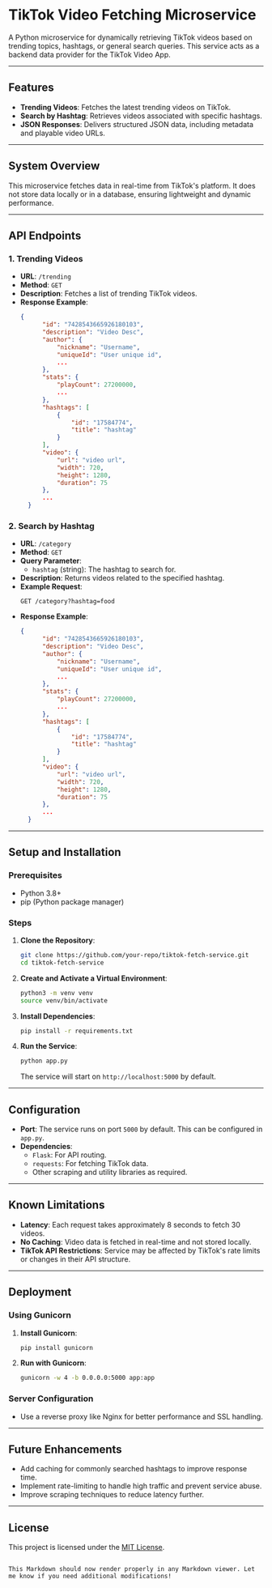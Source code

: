 # TikTok Video Fetching Microservice

A Python microservice for dynamically retrieving TikTok videos based on trending topics, hashtags, or general search queries. This service acts as a backend data provider for the TikTok Video App.

---

## Features

- **Trending Videos**: Fetches the latest trending videos on TikTok.
- **Search by Hashtag**: Retrieves videos associated with specific hashtags.
- **JSON Responses**: Delivers structured JSON data, including metadata and playable video URLs.

---

## System Overview

This microservice fetches data in real-time from TikTok's platform. It does not store data locally or in a database, ensuring lightweight and dynamic performance.

---

## API Endpoints

### 1. Trending Videos
- **URL**: `/trending`
- **Method**: `GET`
- **Description**: Fetches a list of trending TikTok videos.
- **Response Example**:
  ```json
  {
        "id": "7428543665926180103",
        "description": "Video Desc",
        "author": {
            "nickname": "Username",
            "uniqueId": "User unique id",
            ...
        },
        "stats": {
            "playCount": 27200000,
            ...
        },
        "hashtags": [
            {
                "id": "17584774",
                "title": "hashtag"
            }
        ],
        "video": {
            "url": "video url",
            "width": 720,
            "height": 1280,
            "duration": 75
        },
        ...
    }
  ```

### 2. Search by Hashtag
- **URL**: `/category`
- **Method**: `GET`
- **Query Parameter**: 
  - `hashtag` (string): The hashtag to search for.
- **Description**: Returns videos related to the specified hashtag.
- **Example Request**:
  ```
  GET /category?hashtag=food
  ```
- **Response Example**:
  ```json
  {
        "id": "7428543665926180103",
        "description": "Video Desc",
        "author": {
            "nickname": "Username",
            "uniqueId": "User unique id",
            ...
        },
        "stats": {
            "playCount": 27200000,
            ...
        },
        "hashtags": [
            {
                "id": "17584774",
                "title": "hashtag"
            }
        ],
        "video": {
            "url": "video url",
            "width": 720,
            "height": 1280,
            "duration": 75
        },
        ...
    }
  ```
---

## Setup and Installation

### Prerequisites
- Python 3.8+
- pip (Python package manager)

### Steps
1. **Clone the Repository**:
   ```bash
   git clone https://github.com/your-repo/tiktok-fetch-service.git
   cd tiktok-fetch-service
   ```

2. **Create and Activate a Virtual Environment**:
   ```bash
   python3 -m venv venv
   source venv/bin/activate
   ```

3. **Install Dependencies**:
   ```bash
   pip install -r requirements.txt
   ```

4. **Run the Service**:
   ```bash
   python app.py
   ```
   The service will start on `http://localhost:5000` by default.

---

## Configuration

- **Port**: The service runs on port `5000` by default. This can be configured in `app.py`.
- **Dependencies**:
  - `Flask`: For API routing.
  - `requests`: For fetching TikTok data.
  - Other scraping and utility libraries as required.

---

## Known Limitations

- **Latency**: Each request takes approximately 8 seconds to fetch 30 videos.
- **No Caching**: Video data is fetched in real-time and not stored locally.
- **TikTok API Restrictions**: Service may be affected by TikTok's rate limits or changes in their API structure.

---

## Deployment

### Using Gunicorn
1. **Install Gunicorn**:
   ```bash
   pip install gunicorn
   ```

2. **Run with Gunicorn**:
   ```bash
   gunicorn -w 4 -b 0.0.0.0:5000 app:app
   ```

### Server Configuration
- Use a reverse proxy like Nginx for better performance and SSL handling.

---



## Future Enhancements

- Add caching for commonly searched hashtags to improve response time.
- Implement rate-limiting to handle high traffic and prevent service abuse.
- Improve scraping techniques to reduce latency further.

---

## License

This project is licensed under the [MIT License](LICENSE).
```

This Markdown should now render properly in any Markdown viewer. Let me know if you need additional modifications!
